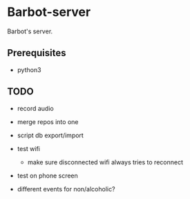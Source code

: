 # Barbot-server
Barbot's server.

## Prerequisites
* python3

## TODO

* record audio

* merge repos into one

* script db export/import

* test wifi
    * make sure disconnected wifi always tries to reconnect
* test on phone screen

* different events for non/alcoholic?
